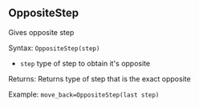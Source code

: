 ## OppositeStep

Gives opposite step

Syntax: `OppositeStep(step)`

* `step` type of step to obtain it's opposite

Returns: Returns type of step that is the exact opposite

Example: `move_back=OppositeStep(last step)`

